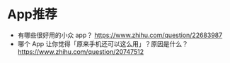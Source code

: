 # App推荐

- 有哪些很好用的小众 app？ https://www.zhihu.com/question/22683987
- 哪个 App 让你觉得「原来手机还可以这么用」？原因是什么？ https://www.zhihu.com/question/20747512